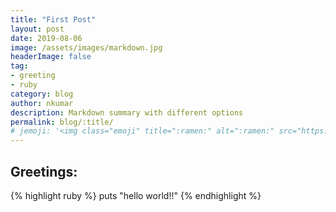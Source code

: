 ```yaml
---
title: "First Post"
layout: post
date: 2019-08-06
image: /assets/images/markdown.jpg
headerImage: false
tag:
- greeting
- ruby
category: blog
author: nkumar
description: Markdown summary with different options
permalink: blog/:title/
# jemoji: '<img class="emoji" title=":ramen:" alt=":ramen:" src="https://assets.github.com/images/icons/emoji/unicode/1f35c.png" height="20" width="20" align="absmiddle">'
---
```


## Greetings:


{% highlight ruby %}
puts "hello world!!"
{% endhighlight %}

